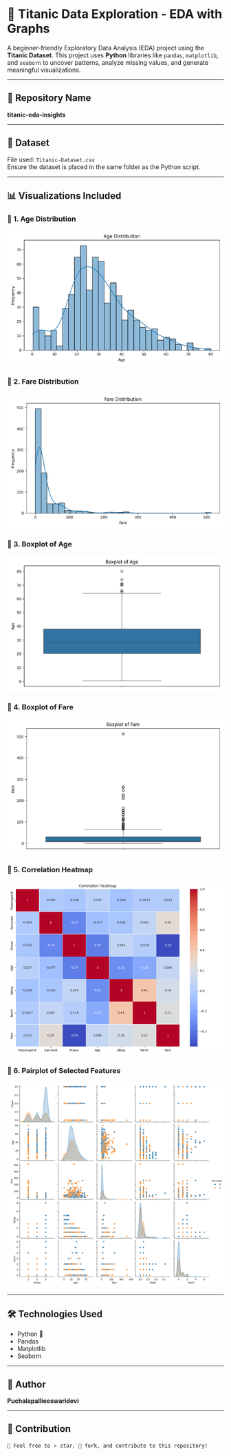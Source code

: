 # 🚢 Titanic Data Exploration - EDA with Graphs

A beginner-friendly Exploratory Data Analysis (EDA) project using the **Titanic Dataset**. This project uses **Python** libraries like `pandas`, `matplotlib`, and `seaborn` to uncover patterns, analyze missing values, and generate meaningful visualizations.

---

## 📂 Repository Name

**titanic-eda-insights**

---

## 📁 Dataset

File used: `Titanic-Dataset.csv`  
Ensure the dataset is placed in the same folder as the Python script.

---

## 📊 Visualizations Included

### 🔹 1. Age Distribution
![Age Distribution](age_distribution.png)

### 🔹 2. Fare Distribution
![Fare Distribution](fare_distribution.png)

### 🔹 3. Boxplot of Age
![Boxplot Age](boxplot_age.png)

### 🔹 4. Boxplot of Fare
![Boxplot Fare](boxplot_fare.png)

### 🔹 5. Correlation Heatmap
![Correlation Heatmap](correlation_heatmap.png)

### 🔹 6. Pairplot of Selected Features
![Pairplot](pairplot_selected.png)

---

## 🛠️ Technologies Used

- Python 🐍  
- Pandas  
- Matplotlib  
- Seaborn  

---

## 👤 Author

**Puchalapallieeswaridevi**

---

## 🤝 Contribution

```markdown
📌 Feel free to ⭐ star, 🍴 fork, and contribute to this repository!
```
